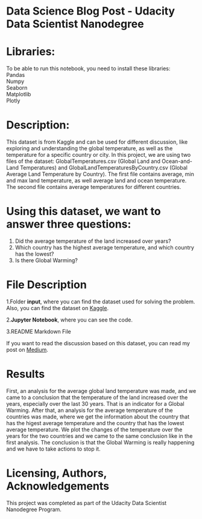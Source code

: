 # Data Science Blog Post - Udacity Data Scientist Nanodegree

# Libraries:

To be able to run this notebook, you need to install these libraries:<br />
Pandas<br />
Numpy<br />
Seaborn<br />
Matplotlib<br />
Plotly<br />

# Description:
This dataset is from Kaggle and can be used for different discussion, like exploring and understanding the global temperature, as well as the temperature for a specific country or city. In this project, we are using two files of the dataset: GlobalTemperatures.csv (Global Land and Ocean-and-Land Temperatures) and GlobalLandTemperaturesByCountry.csv (Global Average Land Temperature by Country). 
The first file contains average, min and max land temperature, as well average land and ocean temperature.
The second file contains average temperatures for different countries.

# Using this dataset, we want to answer three questions:
1. Did the average temperature of the land increased over years?
2. Which country has the highest average temperature, and which country has the lowest?
3. Is there Global Warming?

# File Description

1.Folder **input**, where you can find the dataset used for solving the problem. Also, you can find the dataset on [Kaggle](https://www.kaggle.com/berkeleyearth/climate-change-earth-surface-temperature-data).<br />

2.**Jupyter Notebook**, where you can see the code.<br />

3.README Markdown File<br />

If you want to read the discussion based on this dataset, you can read my post on [Medium](https://melanija-gerasimovska378.medium.com/should-we-really-worry-about-climate-change-6e78efdfd639). <br />


# Results
First, an analysis for the average global land temperature was made, and we came to a conclusion that the temperature of the land increased over the years, especially over the last 30 years. That is an indicator for a Global Warming. After that, an analysis for the average temperature of the countries was made, where we get the information about the country that has the higest average temperature and the country that has the lowest average temperature. We plot the changes of the temperature over the years for the two countries and we came to the same conclusion like in the first analysis. The conclusion is that the Global Warming is really happening and we have to take actions to stop it.

# Licensing, Authors, Acknowledgements
This project was completed as part of the Udacity Data Scientist Nanodegree Program.<br />


